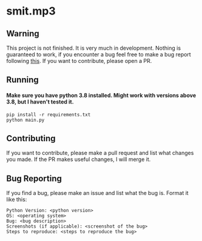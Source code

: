 # smit.mp3

## Warning

This project is not finished. It is very much in development.
Nothing is guaranteed to work, if you encounter a bug feel free to make a bug report following [this](#bug-reporting). If you want to contribute, please open a PR.

## Running
#### Make sure you have python 3.8 installed. Might work with versions above 3.8, but I haven't tested it.

```
pip install -r requirements.txt
python main.py
```

## Contributing

If you want to contribute, please make a pull request and list what changes you made. 
If the PR makes useful changes, I will merge it.

## Bug Reporting

If you find a bug, please make an issue and list what the bug is.
Format it like this:

```
Python Version: <python version>
OS: <operating system>
Bug: <bug description>
Screenshots (if applicable): <screenshot of the bug>
Steps to reproduce: <steps to reproduce the bug>
```
